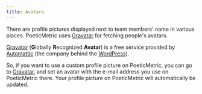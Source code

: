 ```yaml
---
title: Avatars
---
```


There are profile pictures displayed next to team members' name in various places. PoeticMetric uses [Gravatar](https://gravatar.com) for fetching people's avatars.

[Gravatar](https://gravatar.com) (**G**lobally **R**ecognized **Avatar**) is a free service provided by [Automattic](https://automattic.com) (the company behind the [WordPress](https://wordpress.org)).

So, if you want to use a custom profile picture on PoeticMetric, you can go to [Gravatar](https://gravatar.com), and set an avatar with the e-mail address you use on PoeticMetric there. Your profile picture on PoeticMetric will automatically be updated.
